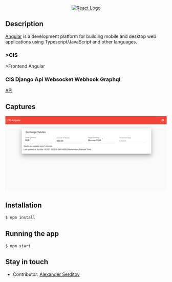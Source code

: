 <p align="center">
  <a href="https://angular.io/" target="blank"><img src="https://github.com/angular/angular/raw/master/aio/src/assets/images/logos/angular/angular.png" width="320" alt="React Logo" /></a>
</p>

## Description
[Angular](https://github.com/angular/angular) is a development platform for building mobile and desktop web applications using Typescript/JavaScript and other languages.

### \>CIS

\>Frontend Angular


### CIS Django Api Websocket Webhook Graphql

[API](https://github.com/dguard/cis-django-rest-worker-webhook-websocker-graphl)

## Captures
<p align="center">
  <img src="/captures/exchange-valutes.png" alt="screenshot" />
</p>

## Installation

```bash
$ npm install
```

## Running the app

```bash
$ npm start
```


## Stay in touch
- Contributor: [Alexander Serditov](https://cv.digitallyconstructed.ru/)
